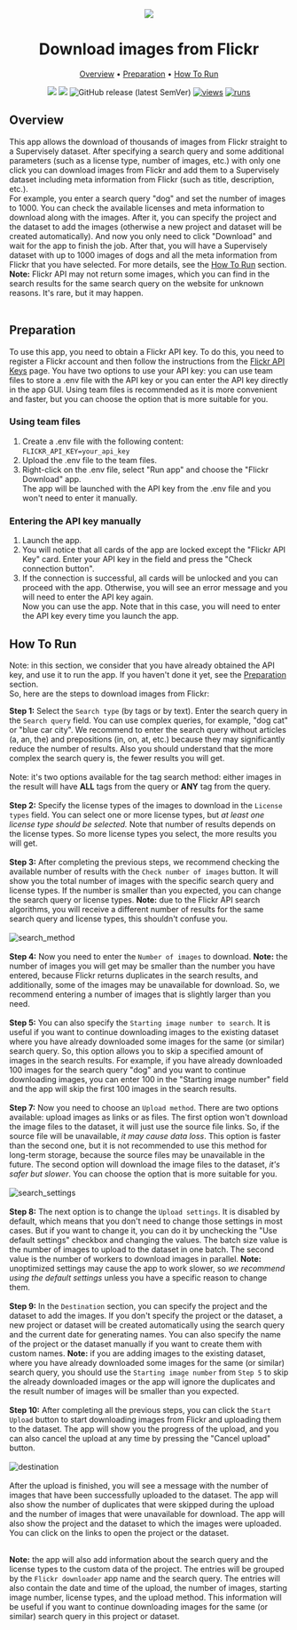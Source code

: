 <div align="center" markdown>
<img src="https://user-images.githubusercontent.com/119248312/227563661-e47a3d56-e13f-441e-a46a-9bf818ac086b.jpg"/>

# Download images from Flickr

<p align="center">
  <a href="#Overview">Overview</a> •
  <a href="#Preparation">Preparation</a> •
  <a href="#How-To-Run">How To Run</a>
</p>

[![](https://img.shields.io/badge/supervisely-ecosystem-brightgreen)](https://ecosystem.supervise.ly/apps/supervisely-ecosystem/flickr-downloader)
[![](https://img.shields.io/badge/slack-chat-green.svg?logo=slack)](https://supervise.ly/slack)
![GitHub release (latest SemVer)](https://img.shields.io/github/v/release/supervisely-ecosystem/flickr-downloader)
[![views](https://app.supervise.ly/img/badges/views/supervisely-ecosystem/flickr-downloader.png)](https://supervise.ly)
[![runs](https://app.supervise.ly/img/badges/runs/supervisely-ecosystem/flickr-downloader.png)](https://supervise.ly)

</div>

## Overview
This app allows the download of thousands of images from Flickr straight to a Supervisely dataset. After specifying a search query and some additional parameters (such as a license type, number of images, etc.) with only one click you can download images from Flickr and add them to a Supervisely dataset including meta information from Flickr (such as title, description, etc.).<br>
For example, you enter a search query "dog" and set the number of images to 1000. You can check the available licenses and meta information to download along with the images. After it, you can specify the project and the dataset to add the images (otherwise a new project and dataset will be created automatically). And now you only need to click "Download" and wait for the app to finish the job. After that, you will have a Supervisely dataset with up to 1000 images of dogs and all the meta information from Flickr that you have selected. For more details, see the [How To Run](#How-To-Run) section.<br>
**Note:** Flickr API may not return some images, which you can find in the search results for the same search query on the website for unknown reasons. It's rare, but it may happen.<br><br>

## Preparation
To use this app, you need to obtain a Flickr API key. To do this, you need to register a Flickr account and then follow the instructions from the [Flickr API Keys](https://www.flickr.com/services/apps/create/apply/) page. You have two options to use your API key: you can use team files to store a .env file with the API key or you can enter the API key directly in the app GUI. Using team files is recommended as it is more convenient and faster, but you can choose the option that is more suitable for you.<br>

### Using team files
1. Create a .env file with the following content:<br>
```FLICKR_API_KEY=your_api_key```<br>
2. Upload the .env file to the team files.<br>
3. Right-click on the .env file, select "Run app" and choose the "Flickr Download" app.<br>
The app will be launched with the API key from the .env file and you won't need to enter it manually.<br>

### Entering the API key manually
1. Launch the app.<br>
2. You will notice that all cards of the app are locked except the "Flickr API Key" card. Enter your API key in the field and press the "Check connection button".<br>
3. If the connection is successful, all cards will be unlocked and you can proceed with the app. Otherwise, you will see an error message and you will need to enter the API key again.<br>
Now you can use the app. Note that in this case, you will need to enter the API key every time you launch the app.<br>

## How To Run
Note: in this section, we consider that you have already obtained the API key, and use it to run the app. If you haven't done it yet, see the [Preparation](#Preparation) section.<br>
So, here are the steps to download images from Flickr:<br>

**Step 1:** Select the `Search type` (by tags or by text). Enter the search query in the `Search query` field. You can use complex queries, for example, "dog cat" or "blue car city". We recommend to enter the search query without articles (a, an, the) and prepositions (in, on, at, etc.) because they may significantly reduce the number of results. Also you should understand that the more complex the search query is, the fewer results you will get.<br>       
Note: it's two options available for the tag search method: either images in the result will have **ALL** tags from the query or **ANY** tag from the query.<br><br>
**Step 2:** Specify the license types of the images to download in the `License types` field. You can select one or more license types, but _at least one license type should be selected._ Note that number of results depends on the license types. So more license types you select, the more results you will get.<br><br>
**Step 3:** After completing the previous steps, we recommend checking the available number of results with the `Check number of images` button. It will show you the total number of images with the specific search query and license types. If the number is smaller than you expected, you can change the search query or license types. **Note:** due to the Flickr API search algorithms, you will receive a different number of results for the same search query and license types, this shouldn't confuse you.<br><br>![search_method](https://user-images.githubusercontent.com/119248312/228228738-d3c1b339-eedd-4bec-8ed6-b8e5bc0ac14c.png)<br><br>
**Step 4:** Now you need to enter the `Number of images` to download. **Note:** the number of images you will get may be smaller than the number you have entered, because Flickr returns duplicates in the search results, and additionally, some of the images may be unavailable for download. So, we recommend entering a number of images that is slightly larger than you need.<br><br>
**Step 5:** You can also specify the `Starting image number to search`. It is useful if you want to continue downloading images to the existing dataset where you have already downloaded some images for the same (or similar) search query. So, this option allows you to skip a specified amount of images in the search results. For example, if you have already downloaded 100 images for the search query "dog" and you want to continue downloading images, you can enter 100 in the "Starting image number" field and the app will skip the first 100 images in the search results.<br><br>
**Step 7:** Now you need to choose an `Upload method`. There are two options available: upload images as links or as files. The first option won't download the image files to the dataset, it will just use the source file links. So, if the source file will be unavailable, _it may cause data loss_. This option is faster than the second one, but it is not recommended to use this method for long-term storage, because the source files may be unavailable in the future. The second option will download the image files to the dataset, _it's safer but slower_. You can choose the option that is more suitable for you.<br><br>![search_settings](https://user-images.githubusercontent.com/119248312/228228900-e1d897a3-65dd-4af2-9caf-66832bae2847.png)<br><br>
**Step 8:** The next option is to change the `Upload settings`. It is disabled by default, which means that you don't need to change those settings in most cases. But if you want to change it, you can do it by unchecking the "Use default settings" checkbox and changing the values. The batch size value is the number of images to upload to the dataset in one batch. The second value is the number of workers to download images in parallel. **Note:** unoptimized settings may cause the app to work slower, so _we recommend using the default settings_ unless you have a specific reason to change them.<br><br>
**Step 9:** In the `Destination` section, you can specify the project and the dataset to add the images. If you don't specify the project or the dataset, a new project or dataset will be created automatically using the search query and the current date for generating names. You can also specify the name of the project or the dataset manually if you want to create them with custom names. **Note:** if you are adding images to the existing dataset, where you have already downloaded some images for the same (or similar) search query, you should use the `Starting image number` from `Step 5` to skip the already downloaded images or the app will ignore the duplicates and the result number of images will be smaller than you expected.<br><br>
**Step 10:** After completing all the previous steps, you can click the `Start Upload` button to start downloading images from Flickr and uploading them to the dataset. The app will show you the progress of the upload, and you can also cancel the upload at any time by pressing the "Cancel upload" button.
<br><br>![destination](https://user-images.githubusercontent.com/119248312/228228956-00faeee5-00de-4203-803a-d65cec812203.png)
<br><br>
After the upload is finished, you will see a message with the number of images that have been successfully uploaded to the dataset. The app will also show the number of duplicates that were skipped during the upload and the number of images that were unavailable for download. The app will also show the project and the dataset to which the images were uploaded. You can click on the links to open the project or the dataset.<br><br>

**Note:** the app will also add information about the search query and the license types to the custom data of the project. The entries will be grouped by the `Flickr downloader` app name and the search query. The entries will also contain the date and time of the upload, the number of images, starting image number, license types, and the upload method. This information will be useful if you want to continue downloading images for the same (or similar) search query in this project or dataset.
